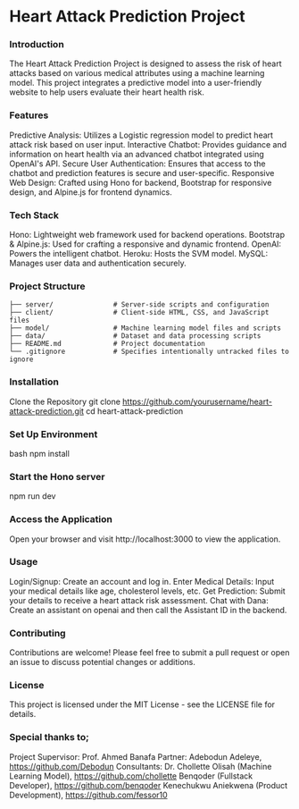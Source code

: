 # Heart Attack Prediction Project

### Introduction
The Heart Attack Prediction Project is designed to assess the risk of heart attacks based on various medical attributes using a machine learning model. This project integrates a predictive model into a user-friendly website to help users evaluate their heart health risk.

### Features
Predictive Analysis: Utilizes a Logistic regression model to predict heart attack risk based on user input.
Interactive Chatbot: Provides guidance and information on heart health via an advanced chatbot integrated using OpenAI's API.
Secure User Authentication: Ensures that access to the chatbot and prediction features is secure and user-specific.
Responsive Web Design: Crafted using Hono for backend, Bootstrap for responsive design, and Alpine.js for frontend dynamics.

### Tech Stack
Hono: Lightweight web framework used for backend operations.
Bootstrap & Alpine.js: Used for crafting a responsive and dynamic frontend.
OpenAI: Powers the intelligent chatbot.
Heroku: Hosts the SVM model.
MySQL: Manages user data and authentication securely.

### Project Structure
    ├── server/               # Server-side scripts and configuration
    ├── client/               # Client-side HTML, CSS, and JavaScript files
    ├── model/                # Machine learning model files and scripts
    ├── data/                 # Dataset and data processing scripts
    ├── README.md             # Project documentation
    └── .gitignore            # Specifies intentionally untracked files to ignore
    
### Installation
Clone the Repository
git clone https://github.com/yourusername/heart-attack-prediction.git
cd heart-attack-prediction

### Set Up Environment
bash
npm install

### Start the Hono server
npm run dev

### Access the Application
Open your browser and visit http://localhost:3000 to view the application.

### Usage
Login/Signup: Create an account and log in.
Enter Medical Details: Input your medical details like age, cholesterol levels, etc.
Get Prediction: Submit your details to receive a heart attack risk assessment.
Chat with Dana: Create an assistant on openai and then call the Assistant ID in the backend.

### Contributing
Contributions are welcome! Please feel free to submit a pull request or open an issue to discuss potential changes or additions.

### License
This project is licensed under the MIT License - see the LICENSE file for details.

### Special thanks to;
  Project Supervisor: Prof. Ahmed Banafa
  Partner: Adebodun Adeleye, https://github.com/Debodun
  Consultants: 
    Dr. Chollette Olisah (Machine Learning Model), https://github.com/chollette
    Benqoder (Fullstack Developer), https://github.com/benqoder
    Kenechukwu Aniekwena (Product Development), https://github.com/fessor10
